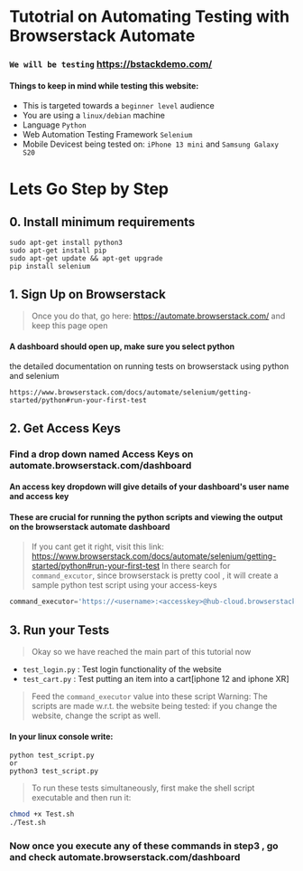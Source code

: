 # Tutotrial on Automating Testing with  Browserstack Automate  
### `We will be testing` https://bstackdemo.com/


#### Things to keep in mind while testing this website:

- This is targeted towards a `beginner level` audience
- You are using a `linux/debian` machine
- Language `Python`
- Web Automation Testing Framework `Selenium`
- Mobile Devicest being tested on: `iPhone 13 mini` and `Samsung Galaxy S20`
# Lets Go Step by Step 
## 0. Install minimum requirements
```
sudo apt-get install python3
sudo apt-get install pip
sudo apt-get update && apt-get upgrade
pip install selenium
```
## 1. Sign Up on Browserstack
> Once you do that,  go here: https://automate.browserstack.com/ and keep this page open
#### A dashboard should open up, make sure you select python
the detailed documentation on running tests on browserstack using python and selenium 

`https://www.browserstack.com/docs/automate/selenium/getting-started/python#run-your-first-test`

## 2. Get Access Keys
### Find a drop down named Access Keys on automate.browserstack.com/dashboard 
#### An access key dropdown will give details of your dashboard's  user name and access key
#### These are crucial  for running the python scripts and viewing the output on the browserstack automate dashboard

> If you cant get it right, visit this link: 
> https://www.browserstack.com/docs/automate/selenium/getting-started/python#run-your-first-test
> In there search for `command_excutor`, since browserstack  is pretty cool , it will create a sample python test script using your access-keys

```py
command_executor='https://<username>:<accesskey>@hub-cloud.browserstack.com/wd/hub
```
## 3. Run your Tests

> Okay so we have reached the main part of this tutorial now
 - `test_login.py` : Test login functionality of the website 
 - `test_cart.py`  : Test putting an item into a cart[iphone 12 and iphone XR]
> Feed the `command_executor` value into these script
> Warning: The scripts are made w.r.t. the website being tested: if you change the website, change the script as well.
#### In your linux console write:
```
python test_script.py
or
python3 test_script.py
```
> To run these tests simultaneously, first make the shell script executable and then run it:
```sh
chmod +x Test.sh
./Test.sh
```
### Now once you execute any of these commands in step3 , go and check automate.browserstack.com/dashboard


